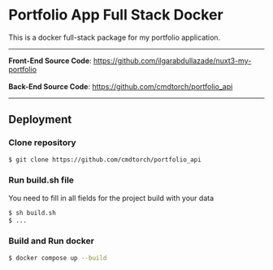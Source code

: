 # Portfolio App Full Stack Docker

This is a docker full-stack package for my portfolio application.


---

**Front-End Source Code**: https://github.com/ilgarabdullazade/nuxt3-my-portfolio </br></br>
**Back-End Source Code**: https://github.com/cmdtorch/portfolio_api

---

## Deployment

### Clone repository
```bash
$ git clone https://github.com/cmdtorch/portfolio_api
```

### Run build.sh file 
You need to fill in all fields for the project build with your data
```bash
$ sh build.sh
$ ...
```

### Build and Run docker

```bash
$ docker compose up --build
```